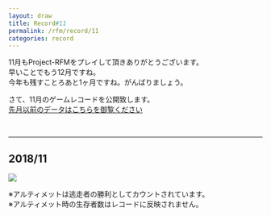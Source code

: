 ```yaml
---
layout: draw
title: Record#11
permalink: /rfm/record/11
categories: record
---
```


11月もProject-RFMをプレイして頂きありがとうございます。<br>
早いことでもう12月ですね。<br>
今年も残すことろあと1ヶ月ですね。がんばりましょう。<br>






さて、11月のゲームレコードを公開致します。<br>
[先月以前のデータはこちらを御覧ください](https://web.njj12.net/categories/#record) <br>


  
  
----------------------------------------  
## 2018/11
<img src="https://web.njj12.net/public/images/record/201811.png"><br>


※アルティメットは逃走者の勝利としてカウントされています。<br>
※アルティメット時の生存者数はレコードに反映されません。<br>
